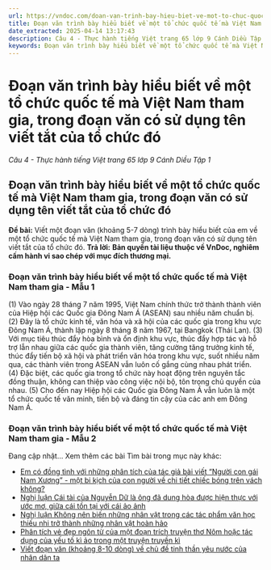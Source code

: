 ```yaml
---
url: https://vndoc.com/doan-van-trinh-bay-hieu-biet-ve-mot-to-chuc-quoc-te-ma-viet-nam-tham-gia-trong-doan-van-co-su-dung-ten-viet-tat-cua-to-chuc-do-326480
title: Đoạn văn trình bày hiểu biết về một tổ chức quốc tế mà Việt Nam tham gia, trong đoạn văn có sử dụng tên viết tắt của tổ chức đó - Câu 4 - Thực hành tiếng Việt trang 65 lớp 9 Cánh Diều Tập 1 - VnDoc.com
date_extracted: 2025-04-14 13:17:43
description: Câu 4 - Thực hành tiếng Việt trang 65 lớp 9 Cánh Diều Tập 1 do VnDoc biện soạn, nhằm giúp các em HS có thêm tài liệu tham khảo và có những ý tưởng đa dạng khi thực hành kĩ năng Viết ở lớp 9.
keywords: Đoạn văn trình bày hiểu biết về một tổ chức quốc tế mà Việt Nam tham gia,Câu 4 Thực hành tiếng Việt trang 65 lớp 9 Cánh Diều Tập 1,Đoạn văn trình bày hiểu biết về một tổ chức quốc tế mà Việt Nam tham gia trong đoạn văn có sử dụng tên viết tắt của tổ chức đó
---
```


# Đoạn văn trình bày hiểu biết về một tổ chức quốc tế mà Việt Nam tham gia, trong đoạn văn có sử dụng tên viết tắt của tổ chức đó
 _Câu 4 - Thực hành tiếng Việt trang 65 lớp 9 Cánh Diều Tập 1_
## **Đoạn văn trình bày hiểu biết về một tổ chức quốc tế mà Việt Nam tham gia, trong đoạn văn có sử dụng tên viết tắt của tổ chức đó**
**Đề bài:** Viết một đoạn văn \(khoảng 5-7 dòng\) trình bày hiểu biết của em về một tổ chức quốc tế mà Việt Nam tham gia, trong đoạn văn có sử dụng tên viết tắt của tổ chức đó.
**Trả lời:**
**Bản quyền tài liệu thuộc về VnDoc, nghiêm cấm hành vi sao chép với mục đích thương mại.**
### Đoạn văn trình bày hiểu biết về một tổ chức quốc tế mà Việt Nam tham gia - Mẫu 1
\(1\) Vào ngày 28 tháng 7 năm 1995, Việt Nam chính thức trở thành thành viên của Hiệp hội các Quốc gia Đông Nam Á \(ASEAN\) sau nhiều năm chuẩn bị. \(2\) Đây là tổ chức kinh tế, văn hóa và xã hội của các quốc gia trong khu vực Đông Nam Á, thành lập ngày 8 tháng 8 năm 1967, tại Bangkok \(Thái Lan\). \(3\) Với mục tiêu thúc đẩy hòa bình và ổn định khu vực, thúc đẩy hợp tác và hỗ trợ lẫn nhau giữa các quốc gia thành viên, tăng cường tăng trưởng kinh tế, thúc đẩy tiến bộ xã hội và phát triển văn hóa trong khu vực, suốt nhiều năm qua, các thành viên trong ASEAN vẫn luôn cố gắng cùng nhau phát triển. \(4\) Đặc biệt, các quốc gia trong tổ chức này hoạt động trên nguyên tắc đồng thuận, không can thiệp vào công việc nội bộ, tôn trọng chủ quyền của nhau. \(5\) Cho đến nay Hiệp hội các Quốc gia Đông Nam Á vẫn luôn là một tổ chức quốc tế văn minh, tiến bộ và đáng tin cậy của các anh em Đông Nam Á.
### Đoạn văn trình bày hiểu biết về một tổ chức quốc tế mà Việt Nam tham gia - Mẫu 2
Đang cập nhật…
Xem thêm các bài Tìm bài trong mục này khác:
  * [Em có đồng tình với những phân tích của tác giả bài viết “Người con gái Nam Xương” - một bi kịch của con người về chi tiết chiếc bóng trên vách không?](</em-co-dong-tinh-voi-nhung-phan-tich-cua-tac-gia-bai-viet-nguoi-con-gai-nam-xuong-mot-bi-kich-cua-con-nguoi-ve-chi-tiet-chiec-bong-tren-vach-khong-326340>)
  * [Nghị luận Cái tài của Nguyễn Dữ là ông đã dung hòa được hiện thực với ước mơ, giữa cái tồn tại với cái ảo ảnh](</doan-van-cai-tai-cua-nguyen-du-la-ong-da-dung-hoa-duoc-hien-thuc-voi-uoc-mo-giua-cai-ton-tai-voi-cai-ao-anh-lop-9-326341>)
  * [Nghị luận Không nên biến những nhân vật trong các tác phẩm văn học thiếu nhi trở thành những nhân vật hoàn hảo](</doan-van-khong-nen-bien-nhung-nhan-vat-trong-cac-tac-pham-van-hoc-thieu-nhi-tro-thanh-nhung-nhan-vat-hoan-hao-lop-9-326343>)
  * [Phân tích vẻ đẹp ngôn từ của một đoạn trích truyện thơ Nôm hoặc tác dụng của yếu tố kì ảo trong một truyện truyền kì](</doan-van-phan-tich-ve-dep-ngon-tu-cua-mot-doan-trich-truyen-tho-nom-hoac-tac-dung-cua-yeu-to-ki-ao-trong-mot-truyen-truyen-ki-326400>)
  * [Viết đoạn văn \(khoảng 8-10 dòng\) về chủ đề tinh thần yêu nước của nhân dân ta](</viet-doan-van-khoang-8-10-dong-ve-chu-de-tinh-than-yeu-nuoc-cua-nhan-dan-ta-lop-9-326481>)

